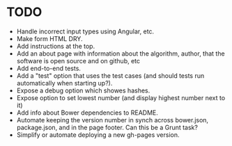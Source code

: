 TODO
====

* Handle incorrect input types using Angular, etc.
* Make form HTML DRY.
* Add instructions at the top.
* Add an about page with information about the algorithm, author,
  that the software is open source and on github, etc
* Add end-to-end tests.
* Add a "test" option that uses the test cases (and should tests
  run automatically when starting up?).
* Expose a debug option which showes hashes.
* Expose option to set lowest number (and display highest number next to it)
* Add info about Bower dependencies to README.
* Automate keeping the version number in synch across bower.json,
  package.json, and in the page footer.  Can this be a Grunt task?
* Simplify or automate deploying a new gh-pages version.
